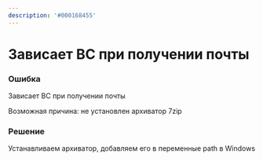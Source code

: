 ```yaml
---
description: '#000168455'
---
```


# Зависает ВС при получении почты

### Ошибка

Зависает ВС при получении почты

Возможная причина: не установлен архиватор 7zip

### Решение&#x20;

Устанавливаем архиватор, добавляем его в переменные path в Windows
